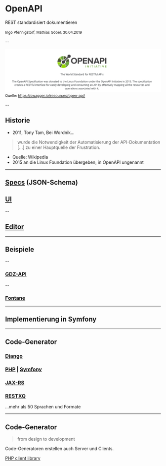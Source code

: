 # OpenAPI

REST standardisiert dokumentieren

<small>Ingo Pfennigstorf, Mathias Göbel; 30.04.2019</small>

--

![logo and text from swagger.io](img/swagger.png)
<small>Quelle: https://swagger.io/resources/open-api/</small>

--

## Historie

* 2011, Tony Tam, Bei Wordnik…
> wurde die Notwendigkeit der Automatisierung der API-Dokumentation […] zu
einer Hauptquelle der Frustration.

  * Quelle: Wikipedia
* 2015 an die Linux Foundation übergeben, in OpenAPI ungenannt

---

## [Specs](https://swagger.io/specification/) (JSON-Schema)
## [UI](https://swagger.io/tools/swagger-ui/)

--

## [Editor](https://editor.swagger.io/)

---

## Beispiele

--

### [GDZ-API](https://gdz.sub.uni-goettingen.de/doc/)

--

### [Fontane](https://fontane-nb.dariah.eu/test/openapi/index.html)

---

## Implementierung in Symfony

---

## Code-Generator

### [Django](https://www.django-rest-framework.org/topics/documenting-your-api/#third-party-packages)
### [PHP](https://github.com/zircote/swagger-php) \| [Symfony](https://symfony.com/doc/master/bundles/NelmioApiDocBundle/index.html)
### [JAX-RS](http://www.adam-bien.com/roller/abien/entry/jax_rs_get_swagger_json)
### [RESTXQ](https://ci.de.dariah.eu/exist-repo/)
…mehr als 50 Sprachen und Formate

---

## Code-Generator

> from design to development

Code-Generatoren erstellen auch Server und Clients.

[PHP client library](https://github.com/swagger-api/swagger-codegen#getting-started)
